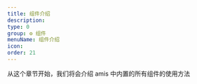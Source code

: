 ```yaml
---
title: 组件介绍
description:
type: 0
group: ⚙ 组件
menuName: 组件介绍
icon:
order: 21
---
```


从这个章节开始，我们将会介绍 amis 中内置的所有组件的使用方法
